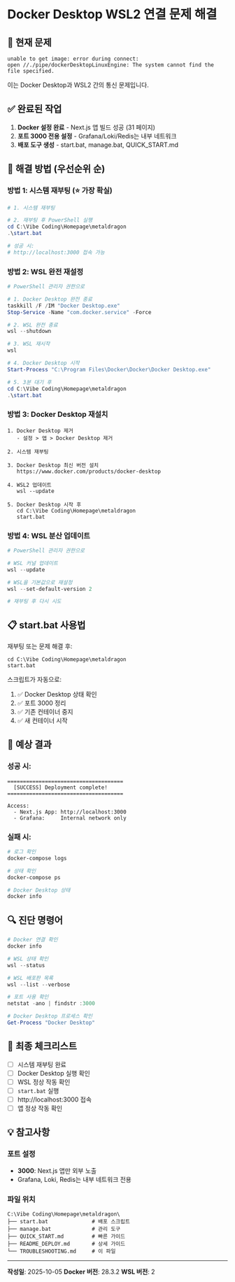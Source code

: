 # Docker Desktop WSL2 연결 문제 해결

## 🚨 현재 문제

```
unable to get image: error during connect:
open //./pipe/dockerDesktopLinuxEngine: The system cannot find the file specified.
```

이는 Docker Desktop과 WSL2 간의 통신 문제입니다.

## ✅ 완료된 작업

1. **Docker 설정 완료** - Next.js 앱 빌드 성공 (31 페이지)
2. **포트 3000 전용 설정** - Grafana/Loki/Redis는 내부 네트워크
3. **배포 도구 생성** - start.bat, manage.bat, QUICK_START.md

## 🔧 해결 방법 (우선순위 순)

### 방법 1: 시스템 재부팅 (⭐ 가장 확실)

```powershell
# 1. 시스템 재부팅

# 2. 재부팅 후 PowerShell 실행
cd C:\Vibe Coding\Homepage\metaldragon
.\start.bat

# 성공 시:
# http://localhost:3000 접속 가능
```

### 방법 2: WSL 완전 재설정

```powershell
# PowerShell 관리자 권한으로

# 1. Docker Desktop 완전 종료
taskkill /F /IM "Docker Desktop.exe"
Stop-Service -Name "com.docker.service" -Force

# 2. WSL 완전 종료
wsl --shutdown

# 3. WSL 재시작
wsl

# 4. Docker Desktop 시작
Start-Process "C:\Program Files\Docker\Docker\Docker Desktop.exe"

# 5. 3분 대기 후
cd C:\Vibe Coding\Homepage\metaldragon
.\start.bat
```

### 방법 3: Docker Desktop 재설치

```
1. Docker Desktop 제거
   - 설정 > 앱 > Docker Desktop 제거

2. 시스템 재부팅

3. Docker Desktop 최신 버전 설치
   https://www.docker.com/products/docker-desktop

4. WSL2 업데이트
   wsl --update

5. Docker Desktop 시작 후
   cd C:\Vibe Coding\Homepage\metaldragon
   start.bat
```

### 방법 4: WSL 분산 업데이트

```powershell
# PowerShell 관리자 권한으로

# WSL 커널 업데이트
wsl --update

# WSL을 기본값으로 재설정
wsl --set-default-version 2

# 재부팅 후 다시 시도
```

## 📋 start.bat 사용법

재부팅 또는 문제 해결 후:

```batch
cd C:\Vibe Coding\Homepage\metaldragon
start.bat
```

스크립트가 자동으로:
1. ✅ Docker Desktop 상태 확인
2. ✅ 포트 3000 정리
3. ✅ 기존 컨테이너 중지
4. ✅ 새 컨테이너 시작

## 🎯 예상 결과

### 성공 시:

```
=====================================
  [SUCCESS] Deployment complete!
=====================================

Access:
  - Next.js App: http://localhost:3000
  - Grafana:     Internal network only
```

### 실패 시:

```bash
# 로그 확인
docker-compose logs

# 상태 확인
docker-compose ps

# Docker Desktop 상태
docker info
```

## 🔍 진단 명령어

```powershell
# Docker 연결 확인
docker info

# WSL 상태 확인
wsl --status

# WSL 배포판 목록
wsl --list --verbose

# 포트 사용 확인
netstat -ano | findstr :3000

# Docker Desktop 프로세스 확인
Get-Process "Docker Desktop"
```

## 📝 최종 체크리스트

- [ ] 시스템 재부팅 완료
- [ ] Docker Desktop 실행 확인
- [ ] WSL 정상 작동 확인
- [ ] `start.bat` 실행
- [ ] http://localhost:3000 접속
- [ ] 앱 정상 작동 확인

## 💡 참고사항

### 포트 설정
- **3000**: Next.js 앱만 외부 노출
- Grafana, Loki, Redis는 내부 네트워크 전용

### 파일 위치
```
C:\Vibe Coding\Homepage\metaldragon\
├── start.bat              # 배포 스크립트
├── manage.bat             # 관리 도구
├── QUICK_START.md         # 빠른 가이드
├── README_DEPLOY.md       # 상세 가이드
└── TROUBLESHOOTING.md     # 이 파일
```

---

**작성일**: 2025-10-05
**Docker 버전**: 28.3.2
**WSL 버전**: 2
